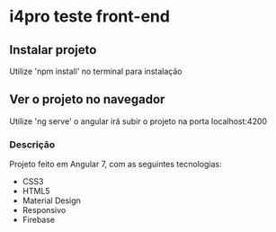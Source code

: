 # i4pro teste front-end

## Instalar projeto

Utilize 'npm install' no terminal para instalação

## Ver o projeto no navegador

Utilize 'ng serve' o angular irá subir o projeto na porta localhost:4200

### Descrição
Projeto feito em Angular 7, com as seguintes tecnologias:

- CSS3
- HTML5
- Material Design
- Responsivo
- Firebase